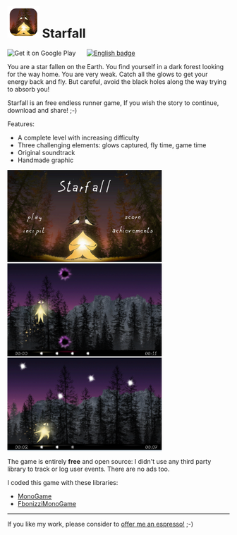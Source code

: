 # ![Logo](Starfall/Assets/_TextureProject/Icon72x72.png) Starfall

<a href='https://play.google.com/store/apps/details?id=com.francescobonizzi.starfall&pcampaignid=MKT-Other-global-all-co-prtnr-py-PartBadge-Mar2515-1' style='float:left;'><img style='float:left;' width="180" alt='Get it on Google Play' src='https://play.google.com/intl/en_us/badges/images/generic/en_badge_web_generic.png'/></a>

<a href='https://www.microsoft.com/store/apps/9MW4T75WZR28?ocid=badge'><img src='https://assets.windowsphone.com/85864462-9c82-451e-9355-a3d5f874397a/English_get-it-from-MS_InvariantCulture_Default.png' alt='English badge' height="60px"/></a>

You are a star fallen on the Earth. You find yourself in a dark forest looking for the way home. You are very weak. Catch all the glows to get your energy back and fly. But careful, avoid the black holes along the way trying to absorb you!

Starfall is an free endless runner game, If you wish the story to continue, download and share! ;-)

Features:
- A complete level with increasing difficulty
- Three challenging elements: glows captured, fly time, game time
- Original soundtrack
- Handmade graphic

<img src="https://github.com/FrancescoBonizzi/StarfallGame/raw/master/Starfall/Assets/_TextureProject/Screenshots/1.png" width="350">

<img src="https://github.com/FrancescoBonizzi/StarfallGame/raw/master/Starfall/Assets/_TextureProject/Screenshots/2.png" width="350">

<img src="https://github.com/FrancescoBonizzi/StarfallGame/raw/master/Starfall/Assets/_TextureProject/Screenshots/3.png" width="350">


The game is entirely **free** and open source: I didn't use any third party library to track or log user events. There are no ads too.

I coded this game with these libraries:
- [MonoGame](https://github.com/MonoGame)
- [FbonizziMonoGame](https://github.com/FrancescoBonizzi/FbonizziMonoGame)

---

If you like my work, please consider to [offer me an espresso!](https://www.paypal.com/cgi-bin/webscr?cmd=_donations&business=DTT7P8N3TV7N6&currency_code=EUR&source=url) ;-)
